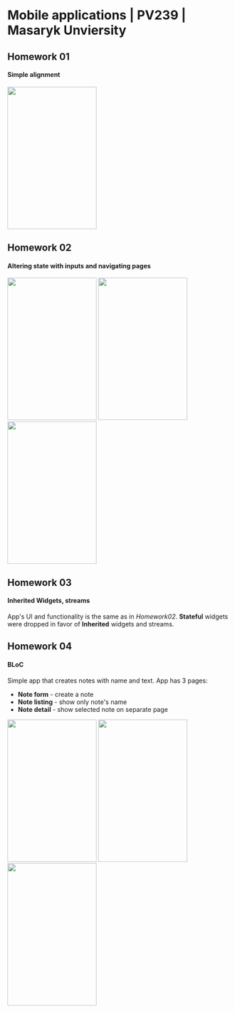 # Mobile applications | PV239 | Masaryk Unviersity

## Homework 01
#### Simple alignment
<img src="https://user-images.githubusercontent.com/47076392/109962502-8f674280-7ceb-11eb-9c39-44c34b362396.png" width="200" height="320" />

## Homework 02
#### Altering state with inputs and navigating pages
<p> 
  <img src="https://user-images.githubusercontent.com/47076392/111082084-b05b3f00-8506-11eb-828d-cd6dc55409da.png" width="200" height="320" />
  <img src="https://user-images.githubusercontent.com/47076392/111082081-ab968b00-8506-11eb-925b-f6e6ea323847.png" width="200" height="320" />
  <img src="https://user-images.githubusercontent.com/47076392/111082085-b3eec600-8506-11eb-898f-945cc73371c0.png" width="200" height="320" />
</p>

## Homework 03
#### Inherited Widgets, streams

App's UI and functionality is the same as in *Homework02*. **Stateful** widgets were dropped in favor of **Inherited** widgets and streams.


## Homework 04
#### BLoC

Simple app that creates notes with name and text. 
App has 3 pages:
  - **Note form** - create a note
  - **Note listing** - show only note's name
  - **Note detail** - show selected note on separate page

<p>
  <img src="https://user-images.githubusercontent.com/47076392/114091415-f4005900-98b8-11eb-87aa-bea1534cfd2e.png" width="200" height="320" />
  <img src="https://user-images.githubusercontent.com/47076392/114091399-f06cd200-98b8-11eb-9905-17e72eb7b7ea.png" width="200" height="320" />
  <img src="https://user-images.githubusercontent.com/47076392/114091560-2316ca80-98b9-11eb-914c-cab9c01f0210.png" width="200" height="320" />
</p>

